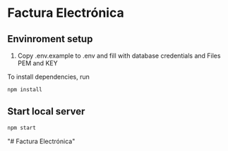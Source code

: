 # Factura Electrónica

## Envinroment setup


1) Copy .env.example to .env and fill with database credentials and Files PEM and KEY

To install dependencies, run
``` bash
npm install
```


## Start local server

``` bash
npm start
```
"# Factura Electrónica" 



